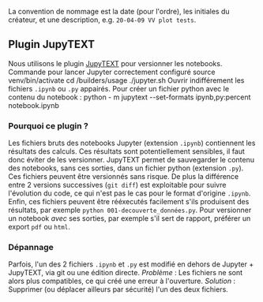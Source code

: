 
La convention de nommage est la date (pour l'ordre), les initiales du créateur, 
et une description, e.g. `20-04-09 VV plot tests`.
## Plugin JupyTEXT
Nous utilisons le plugin [JupyTEXT](https://github.com/mwouts/jupytext) pour versionner les notebooks. 
Commande pour lancer Jupyter correctement configuré 
source venv/bin/activate
cd /builders/usage
./jupyter.sh
Ouvrir indifférement les fichiers `.ipynb` ou `.py` appairés.
Pour créer un fichier python avec le contenu du notebook : 
python - m jupytext --set-formats ipynb,py:percent notebook.ipynb 
### Pourquoi ce plugin ?
Les fichiers bruts des notebooks Jupyter (extension `.ipynb`) contiennent les résultats des calculs.
Ces résultats sont potentiellement sensibles, il faut donc éviter de les versionner.
JupyTEXT permet de sauvegarder le contenu des notebooks, sans ces sorties, dans un fichier python (extension `.py`). 
Ces fichiers peuvent être versionnés sans risque. 
De plus la différence entre 2 versions successives (`git diff`) est exploitable pour suivre l'évolution du code,
ce qui n'est pas le cas pour le format d'origine `.ipynb`.
Enfin, ces fichiers peuvent être rééxecutés facilement s'ils produisent des résultats, 
par exemple `python 001-decouverte_données.py`.
Pour versionner un notebook *avec* ses sorties, par exemple s'il sert de rapport, préférer un export `pdf` ou `html`.

### Dépannage
Parfois, l'un des 2 fichiers `.ipynb` et `.py` est modifié en dehors de Jupyter + JupyTEXT, via git ou une édition directe. 
*Problème* : Les fichiers ne sont alors plus compatibles, ce qui créé une erreur à l'ouverture. 
*Solution* : Supprimer (ou déplacer ailleurs par sécurité) l'un des deux fichiers. 